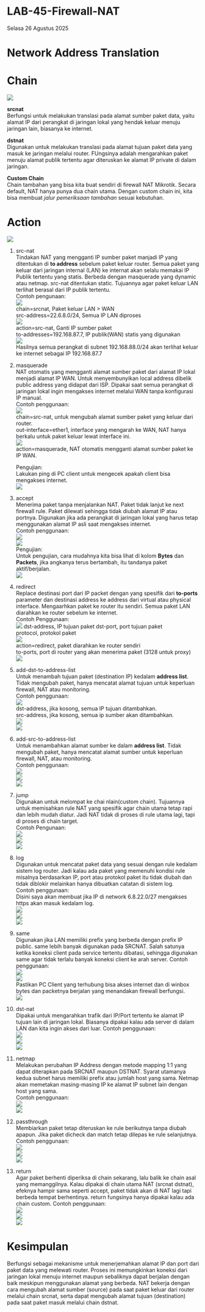 # LAB-45-Firewall-NAT
Selasa 26 Agustus 2025  
  
# Network Address Translation  
  
  
# Chain  
![](IMAGES/chain.png)  
  
  **srcnat**  
    Berfungsi untuk melakukan translasi pada alamat sumber paket data, yaitu alamat IP dari perangkat di jaringan lokal yang hendak keluar menuju jaringan lain, biasanya ke internet.  
      
  **dstnat**  
    Digunakan untuk melakukan translasi pada alamat tujuan paket data yang masuk ke jaringan melalui router. FUngsinya adalah mengarahkan paket menuju alamat publik tertentu agar diteruskan ke alamat IP private di dalam jaringan.  
  
  **Custom Chain**  
    Chain tambahan yang bisa kita buat sendiri di firewall NAT Mikrotik. Secara default, NAT hanya punya dua chain utama. Dengan custom chain ini, kita bisa membuat *jalur pemeriksaan tambahan* sesuai kebutuhan.  
  
# Action  
![](IMAGES/actionlist.png)  
  1. src-nat  
     Tindakan NAT yang mengganti IP sumber paket manjadi IP yang ditentukan di **to address** sebelum paket keluar router. Semua paket yang keluar dari jaringan internal (LAN) ke internat akan selalu memakai IP Publik tertentu yang statis. Berbeda dengan masquerade yang dynamic atau netmap. src-nat ditentukan static. Tujuannya agar paket keluar LAN terlihat berasal dari IP publik tertentu.  
     Contoh pengunaan:  
![](IMAGES/srcaddress.png)  
     chain=srcnat, Paket keluar LAN > WAN  
     src-address=22.6.8.0/24, Semua IP LAN diproses  
![](IMAGES/srcaddresslanjutpartduasoalnyarame.png)  
     action=src-nat, Ganti IP sumber paket  
     to-addresses=192.168.87.7, IP publik(WAN) statis yang digunakan  
![](IMAGES/bisaterkoneksikeinternettanpamasqueradecumanminesnyaipnyaharusjangangantigantisolanyastatisjadinantiharusdiubahlagikaloganti.png)  
     Hasilnya semua perangkat di subnet 192.168.88.0/24 akan terlihat keluar ke internet sebagai IP 192.168.87.7  
       
  2. masquerade  
     NAT otomatis yang mengganti alamat sumber paket dari alamat IP lokal menjadi alamat IP WAN. Untuk menyembunyikan local address dibelik public address yang didapat dari ISP. Dipakai saat semua perangkat di jaringan lokal ingin mengakses internet melalui WAN tanpa konfigurasi IP manual.  
     Contoh penggunaan:  
![](IMAGES/masq1.png)  
     chain=src-nat, untuk mengubah alamat sumber paket yang keluar dari router.  
     out-interface=ether1, interface yang mengarah ke WAN, NAT hanya berkalu untuk paket keluar lewat interface ini.  
![](IMAGES/masq2.png)  
     action=masquerade, NAT otomatis mengganti alamat sumber paket ke IP WAN.  
       
     Pengujian:  
     Lakukan ping di PC client untuk mengecek apakah client bisa mengakses internet.  
![](IMAGES/pingmasq.png)  
  
  3. accept  
     Menerima paket tanpa menjalankan NAT. Paket tidak lanjut ke next firewall rule. Paket dilewati sehingga tidak diubah alamat IP atau portnya. Digunakan jika ada perangkat di jaringan lokal yang harus tetap menggunakan alamat IP asli saat mengakses internet.  
     Contoh penggunaan:  
![](IMAGES/acchashtagizinadmin.png)  
![](IMAGES/accdongmin.png)  
     Pengujian:  
     Untuk pengujian, cara mudahnya kita bisa lihat di kolom **Bytes** dan **Packets**, jika angkanya terus bertambah, itu tandanya paket aktif/berjalan.  
![](IMAGES/natcounters.png)  
  
  4. redirect  
     Replace destinasi port dari IP packet dengan yang spesifik dari **to-ports** parameter dan destinasi address ke address dari virtual atau physical interface. Mengaarhkan paket ke router itu sendiri. Semua paket LAN diarahkan ke router sebelum ke internet.  
     Contoh Penggunaan:  
![](IMAGES/neverssl.png)
dst-address, IP tujuan paket
dst-port, port tujuan paket  
protocol, protokol paket  
![](IMAGES/neverssl2.png)  
action=redirect, paket diarahkan ke router sendiri  
to-ports, port di router yang akan menerima paket (3128 untuk proxy)  
![](IMAGES/neverSSL3.png)  
  
  6. add-dst-to-address-list  
     Untuk menambah tujuan paket (destination IP) kedalam **address list**. Tidak mengubah paket, hanya mencatat alamat tujuan untuk keperluan firewall, NAT atau monitoring.  
     Contoh penggunaan:  
![](IMAGES/catetdst.png)  
dst-address, jika kosong, semua IP tujuan ditambahkan.  
src-address, jika kosong, semua ip sumber akan ditambahkan.  
![](IMAGES/catetdst2.png)  
![](IMAGES/catetdst3.png)  
    
  7. add-src-to-address-list  
     Untuk menambahkan alamat sumber ke dalam **address list**. Tidak mengubah paket, hanya mencatat alamat sumber untuk keperluan firewall, NAT, atau monitoring.  
     Contoh penggunaan:  
![](IMAGES/srcnat.png)  
![](IMAGES/srcnat2.png)  
![](IMAGES/srcnat3.png)  
    
  8. jump  
     Digunakan untuk melompat ke chai nlain(custom chain). Tujuannya untuk memisahkan rule NAT yang spesifik agar chain utama tetap rapi dan lebih mudah diatur. Jadi NAT tidak di proses di rule utama lagi, tapi di proses di chain target.  
     Contoh Pengunaan:  
![](IMAGES/wellwellwell.png)  
![](IMAGES/srcnatya.png)  
![](IMAGES/srcnatsrcnar.png)  
  
  9. log  
     Digunakan  untuk mencatat paket data yang sesuai dengan rule kedalam sistem log router.  Jadi kalau ada paket yang memenuhi kondisi rule misalnya berdasarkan IP, port atau protokol paket itu tidak diubah dan tidak diblokir melainkan hanya dibuatkan catatan di sistem log.  
     Contoh penggunaan:  
     Disini saya akan membuat jika IP di network 6.8.22.0/27 mengakses https akan masuk kedalam log.  
![](IMAGES/https.png)  
![](IMAGES/https2.png)  
![](IMAGES/httpslog.png)
  
  11. same  
      Digunakan jika LAN memiliki prefix yang berbeda dengan prefix IP public. same lebih banyak digunakan pada SRCNAT. Salah satunya ketika koneksi client pada service tertentu dibatasi, sehingga digunakan same agar tidak terlalu banyak koneksi client ke arah server.
      Contoh penggunaan:  
![](IMAGES/sama.png)  
![](IMAGES/samasama.png)  
      Pastikan PC Client yang terhubung bisa akses internet dan di winbox bytes dan packetnya berjalan yang menandakan firewall berfungsi.  
![](IMAGES/samasamasama.png)
  
  13. dst-nat  
      Dipakai untuk mengarahkan trafik dari IP/Port tertentu ke alamat IP tujuan lain di jaringan lokal. Biasanya dipakai kalau ada server di dalam LAN dan kita ingin akses dari luar.
      Contoh penggunaan:  
![](IMAGES/dstnat.png)  
![](IMAGES/dstnat2.png)  
![](IMAGES/portforward.png)
    
  14. netmap  
      Melakukan perubahan IP Address dengan metode mapping 1:1 yang dapat diterapkan pada SRCNAT maupun DSTNAT. Syarat utamanya kedua subnet harus memiliki prefix atau jumlah host yang sama. Netmap akan memetakan masing-masing IP ke alamat IP subnet lain dengan host yang sama.  
      Contoh penggunaan:  
![](IMAGES/netmap.png)  
![](IMAGES/dstnat3.png)  
    
  15. passthrough  
      Membiarkan paket tetap diteruskan ke rule berikutnya tanpa diubah apapun. Jika paket dicheck dan match tetap dilepas ke rule selanjutnya.  
      Contoh penggunaan:  
![](IMAGES/passthought.png)  
![](IMAGES/passthought2.png)  
![](IMAGES/passthought3.png)  
    
  16. return  
      Agar paket berhenti  diperiksa di chain sekarang, lalu balik ke chain asal yang memanggilnya.  Kalau dipakai di chain utama NAT (srcnat dstnat), efeknya hampir sama seperti accept, paket tidak akan di NAT lagi tapi berbeda tempat berhentinya. return fungsinya hanya dipakai kalau ada chain custom.
      Contoh penggunaan:  
![](IMAGES/ret.png)  
![](IMAGES/qsda.png)  
![](IMAGES/dASQ.png)

# Kesimpulan
  Berfungsi sebagai mekanisme untuk menerjemahkan alamat IP dan port dari paket data yang melewati router. Proses ini memungkinkan koneksi dari jaringan lokal menuju internet maupun sebaliknya dapat berjalan dengan baik meskipun menggunakan alamat yang berbeda. NAT bekerja dengan cara mengubah alamat sumber (source) pada saat paket keluar dari router melalui chain srcnat, serta dapat mengubah alamat tujuan (destination) pada saat paket masuk melalui chain dstnat.
